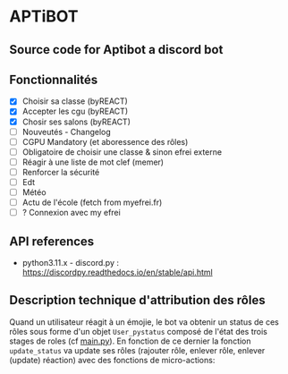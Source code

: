 # APTiBOT
Source code for Aptibot a discord bot
---
## Fonctionnalités
- [x] Choisir sa classe (byREACT)
- [x] Accepter les cgu (byREACT)
- [x] Chosir ses salons (byREACT)
- [ ] Nouveutés - Changelog
- [ ] CGPU Mandatory (et aboressence des rôles)
- [ ] Obligatoire de choisir une classe & sinon efrei externe
- [ ] Réagir à une liste de mot clef (memer)
- [ ] Renforcer la sécurité
- [ ] Edt
- [ ] Météo
- [ ] Actu de l'école (fetch from myefrei.fr)
- [ ] ? Connexion avec my efrei

## API references
* python3.11.x - discord.py : https://discordpy.readthedocs.io/en/stable/api.html

## Description technique d'attribution des rôles
Quand un utilisateur réagit à un émojie, le bot va obtenir un status de ces rôles sous forme d'un objet `User_pystatus` composé de l'état des trois stages de roles (cf [main.py](main.py)). En fonction de ce dernier la fonction `update_status` va update ses rôles (rajouter rôle, enlever rôle, enlever (update) réaction) avec des fonctions de micro-actions: 